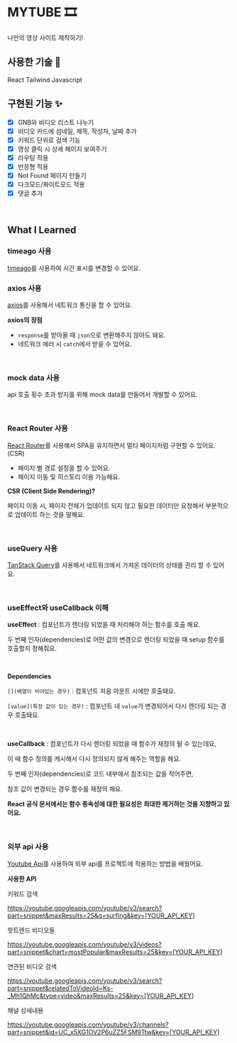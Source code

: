 # MYTUBE 🎞️

나만의 영상 사이트 제작하기!

## 사용한 기술 🔧

React Tailwind Javascript

## 구현된 기능 ✨

- [x] GNB와 비디오 리스트 나누기
- [x] 비디오 카드에 섬네일, 제목, 작성자, 날짜 추가
- [x] 키워드 단위로 검색 기능
- [x] 영상 클릭 시 상세 페이지 보여주기
- [x] 라우팅 적용
- [x] 반응형 적용
- [x] Not Found 페이지 만들기
- [x] 다크모드/화이트모드 적용
- [x] 댓글 추가

</br>

## What I Learned

### timeago 사용

[timeago](https://www.npmjs.com/package/timeago.js/v/4.0.0-beta.3)를 사용하여 시간 표시를 변경할 수 있어요.

### axios 사용

[axios](https://github.com/axios/axios)를 사용해서 네트워크 통신을 할 수 있어요.

**axios의 장점**

- `response`를 받아올 때 `json`으로 변환해주지 않아도 돼요.
- 네트워크 에러 시 `catch`에서 받을 수 있어요.

</br>

### mock data 사용

api 호출 횟수 초과 방지를 위해 mock data를 만들어서 개발할 수 있어요.

</br>

### React Router 사용

[React Router](https://reactrouter.com/en/main)를 사용해서 SPA을 유지하면서 멀티 페이지처럼 구현할 수 있어요. (CSR)

- 페이지 별 경로 설정을 할 수 있어요.
- 페이지 이동 및 히스토리 이용 가능해요.

**CSR (Client Side Rendering)?**

페이지 이동 시, 페이지 전체가 업데이트 되지 않고 필요한 데이터만 요청해서 부분적으로 업데이트 하는 것을 말해요.

</br>

### useQuery 사용

[TanStack Query](https://tanstack.com/query/latest)를 사용해서 네트워크에서 가져온 데이터의 상태를 관리 할 수 있어요.

</br>

### useEffect와 useCallback 이해

**useEffect** : 컴포넌트가 렌더링 되었을 때 처리해야 하는 함수를 호출 해요.

두 번째 인자(dependencies)로 어떤 값의 변경으로 렌더링 되었을 때 setup 함수를 호출할지 정해줘요.

</br>

**Dependencies**

`[](배열이 비어있는 경우)` : 컴포넌트 처음 마운트 시에만 호출돼요.

`[value](특정 값이 있는 경우)` : 컴포넌트 내 `value`가 변경되어서 다시 렌더링 되는 경우 호출돼요.

</br>

**useCallback** : 컴포넌트가 다시 렌더링 되었을 때 함수가 재정의 될 수 있는데요,

이 때 함수 정의를 캐시해서 다시 정의되지 않게 해주는 역할을 해요.

두 번째 인자(dependencies)로 코드 내부에서 참조되는 값을 적어주면,

참조 값이 변경되는 경우 함수를 재정의 해요.

**React 공식 문서에서는 함수 종속성에 대한 필요성은 최대한 제거하는 것을 지향하고 있어요.**

</br>

### 외부 api 사용

[Youtube Api](https://developers.google.com/youtube?hl=ko)를 사용하여 외부 api를 프로젝트에 적용하는 방법을 배웠어요.

**사용한 API**

키워드 검색

<https://youtube.googleapis.com/youtube/v3/search?part=snippet&maxResults=25&q=surfing&key=[YOUR_API_KEY]>

핫트렌드 비디오들

<https://youtube.googleapis.com/youtube/v3/videos?part=snippet&chart=mostPopular&maxResults=25&key=[YOUR_API_KEY]>

연관된 비디오 검색

<https://youtube.googleapis.com/youtube/v3/search?part=snippet&relatedToVideoId=Ks-_Mh1QhMc&type=video&maxResults=25&key=[YOUR_API_KEY]>

채널 상세내용

<https://youtube.googleapis.com/youtube/v3/channels?part=snippet&id=UC_x5XG1OV2P6uZZ5FSM9Ttw&key=[YOUR_API_KEY]>
